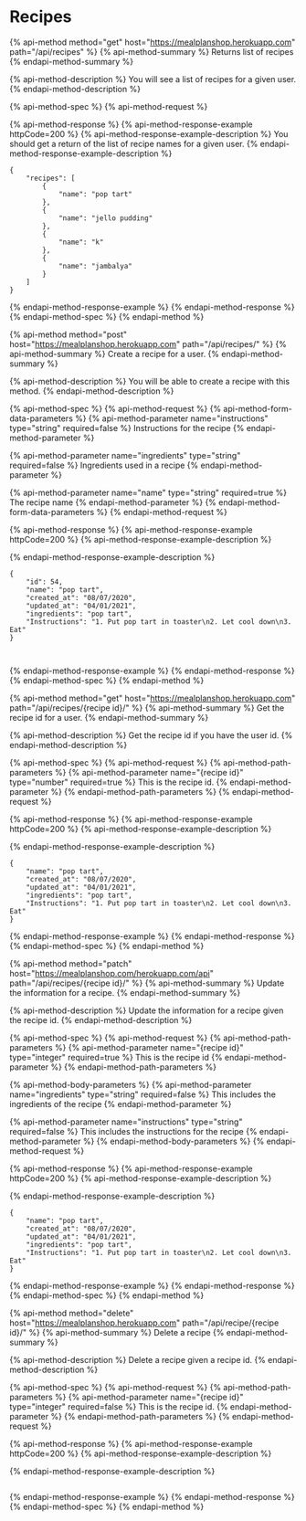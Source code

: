 # Recipes

{% api-method method="get" host="https://mealplanshop.herokuapp.com" path="/api/recipes" %}
{% api-method-summary %}
Returns list of recipes
{% endapi-method-summary %}

{% api-method-description %}
You will see a list of recipes for a given user.
{% endapi-method-description %}

{% api-method-spec %}
{% api-method-request %}

{% api-method-response %}
{% api-method-response-example httpCode=200 %}
{% api-method-response-example-description %}
You should get a return of the list of recipe names for a given user.
{% endapi-method-response-example-description %}

```
{
    "recipes": [
        {
            "name": "pop tart"
        },
        {
            "name": "jello pudding"
        },
        {
            "name": "k"
        },
        {
            "name": "jambalya"
        }
    ]
}
```
{% endapi-method-response-example %}
{% endapi-method-response %}
{% endapi-method-spec %}
{% endapi-method %}

{% api-method method="post" host="https://mealplanshop.herokuapp.com" path="/api/recipes/" %}
{% api-method-summary %}
Create a recipe for a user.
{% endapi-method-summary %}

{% api-method-description %}
You will be able to create a recipe with this method.
{% endapi-method-description %}

{% api-method-spec %}
{% api-method-request %}
{% api-method-form-data-parameters %}
{% api-method-parameter name="instructions" type="string" required=false %}
Instructions for the recipe
{% endapi-method-parameter %}

{% api-method-parameter name="ingredients" type="string" required=false %}
Ingredients used in a recipe
{% endapi-method-parameter %}

{% api-method-parameter name="name" type="string" required=true %}
The recipe name
{% endapi-method-parameter %}
{% endapi-method-form-data-parameters %}
{% endapi-method-request %}

{% api-method-response %}
{% api-method-response-example httpCode=200 %}
{% api-method-response-example-description %}

{% endapi-method-response-example-description %}

```
{
    "id": 54,
    "name": "pop tart",
    "created_at": "08/07/2020",
    "updated_at": "04/01/2021",
    "ingredients": "pop tart",
    "Instructions": "1. Put pop tart in toaster\n2. Let cool down\n3. Eat"
}



```
{% endapi-method-response-example %}
{% endapi-method-response %}
{% endapi-method-spec %}
{% endapi-method %}

{% api-method method="get" host="https://mealplanshop.herokuapp.com" path="/api/recipes/{recipe id}/" %}
{% api-method-summary %}
Get the recipe id for a user.
{% endapi-method-summary %}

{% api-method-description %}
Get the recipe id if you have the user id.
{% endapi-method-description %}

{% api-method-spec %}
{% api-method-request %}
{% api-method-path-parameters %}
{% api-method-parameter name="{recipe id}" type="number" required=true %}
This is the recipe id.
{% endapi-method-parameter %}
{% endapi-method-path-parameters %}
{% endapi-method-request %}

{% api-method-response %}
{% api-method-response-example httpCode=200 %}
{% api-method-response-example-description %}

{% endapi-method-response-example-description %}

```
{
    "name": "pop tart",
    "created_at": "08/07/2020",
    "updated_at": "04/01/2021",
    "ingredients": "pop tart",
    "Instructions": "1. Put pop tart in toaster\n2. Let cool down\n3. Eat"
}
```
{% endapi-method-response-example %}
{% endapi-method-response %}
{% endapi-method-spec %}
{% endapi-method %}

{% api-method method="patch" host="https://mealplanshop.com/herokuapp.com/api" path="/api/recipes/{recipe id}/" %}
{% api-method-summary %}
Update the information for a recipe.
{% endapi-method-summary %}

{% api-method-description %}
Update the information for a recipe given the recipe id.
{% endapi-method-description %}

{% api-method-spec %}
{% api-method-request %}
{% api-method-path-parameters %}
{% api-method-parameter name="{recipe id}" type="integer" required=true %}
This is the recipe id
{% endapi-method-parameter %}
{% endapi-method-path-parameters %}

{% api-method-body-parameters %}
{% api-method-parameter name="ingredients" type="string" required=false %}
This includes the ingredients of the recipe
{% endapi-method-parameter %}

{% api-method-parameter name="instructions" type="string" required=false %}
This includes the instructions for the recipe
{% endapi-method-parameter %}
{% endapi-method-body-parameters %}
{% endapi-method-request %}

{% api-method-response %}
{% api-method-response-example httpCode=200 %}
{% api-method-response-example-description %}

{% endapi-method-response-example-description %}

```
{
    "name": "pop tart",
    "created_at": "08/07/2020",
    "updated_at": "04/01/2021",
    "ingredients": "pop tart",
    "Instructions": "1. Put pop tart in toaster\n2. Let cool down\n3. Eat"
}
```
{% endapi-method-response-example %}
{% endapi-method-response %}
{% endapi-method-spec %}
{% endapi-method %}

{% api-method method="delete" host="https://mealplanshop.herokuapp.com" path="/api/recipe/{recipe id}/" %}
{% api-method-summary %}
Delete a recipe
{% endapi-method-summary %}

{% api-method-description %}
Delete a recipe given a recipe id.
{% endapi-method-description %}

{% api-method-spec %}
{% api-method-request %}
{% api-method-path-parameters %}
{% api-method-parameter name="{recipe id}" type="integer" required=false %}
This is the recipe id.
{% endapi-method-parameter %}
{% endapi-method-path-parameters %}
{% endapi-method-request %}

{% api-method-response %}
{% api-method-response-example httpCode=200 %}
{% api-method-response-example-description %}

{% endapi-method-response-example-description %}

```

```
{% endapi-method-response-example %}
{% endapi-method-response %}
{% endapi-method-spec %}
{% endapi-method %}

